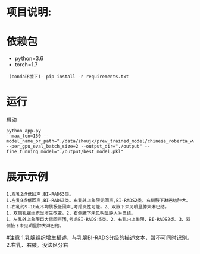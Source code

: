 # 项目说明:


# 依赖包
- python=3.6
- torch=1.7
```
 (conda环境下)- pip install -r requirements.txt
```
# 运行
启动  
```
python app.py
--max_len=150 --model_name_or_path="./data/zhoujx/prev_trained_model/chinese_roberta_wwm_ext_pytorch" --per_gpu_eval_batch_size=2 --output_dir="./output" --fine_tunning_model="./output/best_model.pkl"
```




# 展示示例
```
1.左乳2点低回声,BI-RADS3类。
1.左乳9点低回声,BI-RADS3类。右乳外上象限无回声,BI-RADS2类。右侧腋下淋巴结肿大。
1.右乳约9-10点不均质极低回声,考虑炎性可能。2、双腋下未见明显肿大淋巴结。
1、双侧乳腺组织呈增生改变。2、右侧腋下未见明显肿大淋巴结。
1、左乳外上象限巨大低回声团,考虑BI-RADS:5类。2、右乳内上象限，BI-RADS2类。3、双侧腋下未见明显肿大淋巴结。
```










#注意
1.乳腺组织增生描述、与乳腺BI-RADS分级的描述文本，暂不可同时识别。
2.右乳、右腋。没法区分右
